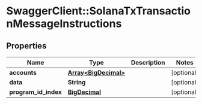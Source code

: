# SwaggerClient::SolanaTxTransactionMessageInstructions

## Properties
Name | Type | Description | Notes
------------ | ------------- | ------------- | -------------
**accounts** | [**Array&lt;BigDecimal&gt;**](BigDecimal.md) |  | [optional] 
**data** | **String** |  | [optional] 
**program_id_index** | [**BigDecimal**](BigDecimal.md) |  | [optional] 

